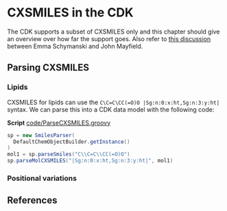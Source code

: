 # CXSMILES in the CDK

The CDK supports a subset of CXSMILES only and this chapter should give an overview
over how far the support goes. Also refer to 
[this discussion](https://github.com/cdk/depict/issues/7)
between Emma Schymanski and John Mayfield.

## Parsing CXSMILES

### Lipids

CXSMILES for lipids can use the `C\C=C\CC(=O)O |Sg:n:0:x:ht,Sg:n:3:y:ht|` syntax.
We can parse this into a CDK data model with the following code:

**Script** [code/ParseCXSMILES.groovy](code/ParseCXSMILES.code.md)
```groovy
sp = new SmilesParser(
  DefaultChemObjectBuilder.getInstance()
)
mol1 = sp.parseSmiles("C\\C=C\\CC(=O)O")
sp.parseMolCXSMILES("|Sg:n:0:x:ht,Sg:n:3:y:ht|", mol1)
```

### Positional variations

## References



